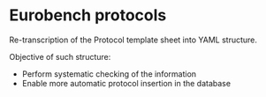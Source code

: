 # Eurobench protocols

Re-transcription of the Protocol template sheet into YAML structure.

Objective of such structure:

* Perform systematic checking of the information
* Enable more automatic protocol insertion in the database

